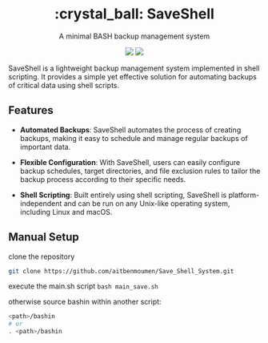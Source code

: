 <div align="center">
<h1>:crystal_ball: SaveShell</h1>
<p>A minimal BASH backup management system</p>

<img src="https://img.shields.io/badge/Shell_Script-121011?style=for-the-badge&logo=gnu-bash&logoColor=white"></img>
<img src="https://img.shields.io/badge/Made%20with-Bash-1f425f.svg"></img>
</div>


SaveShell is a lightweight backup management system implemented in shell scripting. It provides a simple yet effective solution for automating backups of critical data using shell scripts.

## Features

- **Automated Backups**: SaveShell automates the process of creating backups, making it easy to schedule and manage regular backups of important data.
  
- **Flexible Configuration**: With SaveShell, users can easily configure backup schedules, target directories, and file exclusion rules to tailor the backup process according to their specific needs.

- **Shell Scripting**: Built entirely using shell scripting, SaveShell is platform-independent and can be run on any Unix-like operating system, including Linux and macOS.

## Manual Setup
clone the repository
```bash
git clone https://github.com/aitbenmoumen/Save_Shell_System.git
```

execute the main.sh script `bash main_save.sh`

otherwise source bashin within another script:
```bash
<path>/bashin
# or
. <path>/bashin
```
